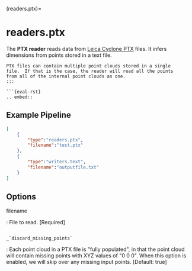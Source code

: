 (readers.ptx)=

# readers.ptx

The **PTX reader** reads data from [Leica Cyclone PTX] files. It infers
dimensions from points stored in a text file.

```{note}
PTX files can contain multiple point clouds stored in a single
file.  If that is the case, the reader will read all the points
from all of the internal point clouds as one.
:::

```{eval-rst}
.. embed::

```

## Example Pipeline

```json
[
    {
        "type":"readers.ptx",
        "filename":"test.ptx"
    },
    {
        "type":"writers.text",
        "filename":"outputfile.txt"
    }
]
```

## Options

filename

: File to read. \[Required\]

```{include} reader_opts.md
```

`` _`discard_missing_points` ``

: Each point cloud in a PTX file is "fully populated", in that the point cloud
  will contain missing points with XYZ values of "0 0 0". When this option is
  enabled, we will skip over any missing input points.
  \[Default: true\]

[leica cyclone ptx]: http://paulbourke.net/dataformats/ptx/
